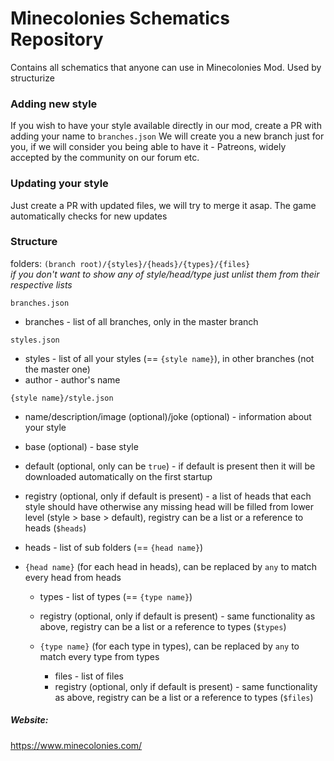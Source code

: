 # Minecolonies Schematics Repository

Contains all schematics that anyone can use in Minecolonies Mod.
Used by structurize

### Adding new style
If you wish to have your style available directly in our mod, create a PR with adding your name to `branches.json`
We will create you a new branch just for you, if we will consider you being able to have it - Patreons, widely accepted by the community on our forum etc.

### Updating your style
Just create a PR with updated files, we will try to merge it asap. The game automatically checks for new updates

### Structure 
folders: `(branch root)/{styles}/{heads}/{types}/{files}`<br>
_if you don't want to show any of style/head/type just unlist them from their respective lists_

`branches.json`
- branches - list of all branches, only in the master branch

`styles.json`
- styles - list of all your styles (== `{style name}`), in other branches (not the master one)
- author - author's name

`{style name}/style.json` 
- name/description/image (optional)/joke (optional) - information about your style
- base (optional) - base style
- default (optional, only can be `true`) - if default is present then it will be downloaded automatically on the first startup
- registry (optional, only if default is present) - a list of heads that each style should have otherwise any missing head will be filled from lower level (style > base > default), registry can be a list or a reference to heads (`$heads`)
- heads - list of sub folders (== `{head name}`)

- `{head name}` (for each head in heads), can be replaced by `any` to match every head from heads
  - types - list of types (== `{type name}`)
  - registry (optional, only if default is present) - same functionality as above, registry can be a list or a reference to types (`$types`)
  
  - `{type name}` (for each type in types), can be replaced by `any` to match every type from types
    - files - list of files
    - registry (optional, only if default is present) - same functionality as above, registry can be a list or a reference to types (`$files`)

##### Website:
https://www.minecolonies.com/
